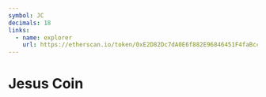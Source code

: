 ```yaml
---
symbol: JC
decimals: 18
links:
  - name: explorer
    url: https://etherscan.io/token/0xE2D82Dc7dA0E6f882E96846451F4faBcc8f90528
---
```


# Jesus Coin
